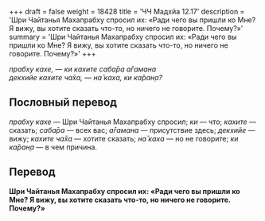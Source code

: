+++
draft = false
weight = 18428
title = 'ЧЧ Мадхйа 12.17'
description = 'Шри Чайтанья Махапрабху спросил их: «Ради чего вы пришли ко Мне? Я вижу, вы хотите сказать что-то, но ничего не говорите. Почему?»'
summary = 'Шри Чайтанья Махапрабху спросил их: «Ради чего вы пришли ко Мне? Я вижу, вы хотите сказать что-то, но ничего не говорите. Почему?»'
+++

_прабху кахе, — ки кахите саба̄ра а̄гамана  
декхийе кахите ча̄ха, — на̄ каха, ки ка̄ран̣а?_

## Пословный перевод

_прабху_ _кахе_ — Шри Чайтанья Махапрабху спросил; _ки_ — что; _кахите_ — сказать; _саба̄ра_ — всех вас; _а̄гамана_ — присутствие здесь; _декхийе_ — вижу; _кахите_ _ча̄ха_ — хотите сказать; _на̄_ _каха_ — но не говорите; _ки_ _ка̄ран̣а_ — в чем причина.

## Перевод

**Шри Чайтанья Махапрабху спросил их: «Ради чего вы пришли ко Мне? Я вижу, вы хотите сказать что-то, но ничего не говорите. Почему?»**
